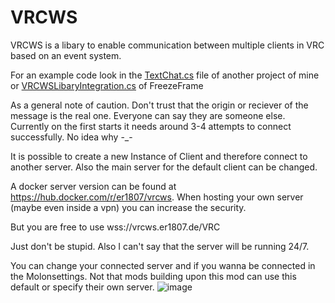 # VRCWS

VRCWS is a libary to enable communication between multiple clients in VRC based on an event system.

For an example code look in the [TextChat.cs](https://github.com/Er1807/VRCTextChat/blob/main/Client/TextChat.cs) file of another project of mine or [VRCWSLibaryIntegration.cs](https://github.com/Er1807/FreezeFrame/blob/main/VRCWSLibaryIntegration.cs) of FreezeFrame

As a general note of caution. Don't trust that the origin or reciever of the message is the real one. Everyone can say they are someone else.
Currently on the first starts it needs around 3-4 attempts to connect successfully. No idea why -_-

It is possible to create a new Instance of Client and therefore connect to another server. Also the main server for the default client can be changed.

A docker server version can be found at https://hub.docker.com/r/er1807/vrcws. When hosting your own server (maybe even inside a vpn) you can increase the security.

But you are free to use wss://vrcws.er1807.de/VRC 

Just don't be stupid. Also I can't say that the server will be running 24/7.

You can change your connected server and if you wanna be connected in the Molonsettings. Not that mods building upon this mod can use this default or specify their own server.
![image](https://user-images.githubusercontent.com/20169013/134067335-9025f8af-486f-4d09-80c6-a84ddad19637.png)
